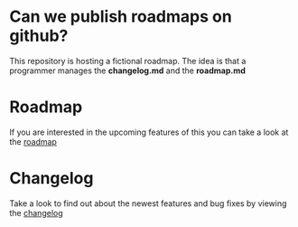 # Can we publish roadmaps on github?

This repository is hosting a fictional roadmap.
The idea is that a programmer manages the **changelog.md**
and the **roadmap.md**

# Roadmap
If you are interested in the upcoming features of this
you can take a look at the [roadmap](/roadmap.md)

# Changelog
Take a look to find out about the newest features and bug fixes by viewing the [changelog](/changelog.md)
